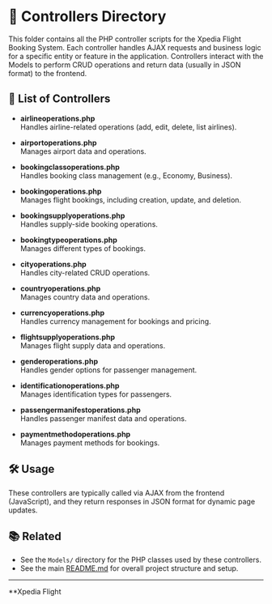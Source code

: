 # 📂 Controllers Directory

This folder contains all the PHP controller scripts for the Xpedia Flight Booking System. Each controller handles AJAX requests and business logic for a specific entity or feature in the application. Controllers interact with the Models to perform CRUD operations and return data (usually in JSON format) to the frontend.

## 📜 List of Controllers

- **airlineoperations.php**  
  Handles airline-related operations (add, edit, delete, list airlines).

- **airportoperations.php**  
  Manages airport data and operations.

- **bookingclassoperations.php**  
  Handles booking class management (e.g., Economy, Business).

- **bookingoperations.php**  
  Manages flight bookings, including creation, update, and deletion.

- **bookingsupplyoperations.php**  
  Handles supply-side booking operations.

- **bookingtypeoperations.php**  
  Manages different types of bookings.

- **cityoperations.php**  
  Handles city-related CRUD operations.

- **countryoperations.php**  
  Manages country data and operations.

- **currencyoperations.php**  
  Handles currency management for bookings and pricing.

- **flightsupplyoperations.php**  
  Manages flight supply data and operations.

- **genderoperations.php**  
  Handles gender options for passenger management.

- **identificationoperations.php**  
  Manages identification types for passengers.

- **passengermanifestoperations.php**  
  Handles passenger manifest data and operations.

- **paymentmethodoperations.php**  
  Manages payment methods for bookings.

## 🛠️ Usage

These controllers are typically called via AJAX from the frontend (JavaScript), and they return responses in JSON format for dynamic page updates.

## 📚 Related

- See the `Models/` directory for the PHP classes used by these controllers.
- See the main [README.md](../README.md) for overall project structure and setup.

---
**Xpedia Flight